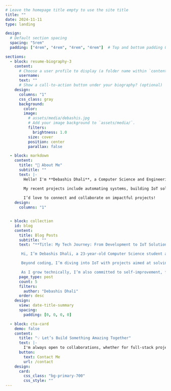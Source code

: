 ```yaml
---
# Leave the homepage title empty to use the site title
title: ""
date: 2024-11-11
type: landing

design:
  # Default section spacing
  spacing: "5rem"
  padding: ["4rem", "4rem", "4rem", "4rem"]  # Top and bottom padding 0, left and right padding 2rem

sections:
  - block: resume-biography-3
    content:
      # Choose a user profile to display (a folder name within `content/authors/`)
      username: 
      text: ""
      # Show a call-to-action button under your biography? (optional)
    design:
      columns: "1"
      css_class: gray
      background: 
        color: 
        image: 
          # assets/media/debashis.jpg
          # Add your image background to `assets/media/`.
          filters:
            brightness: 1.0
          size: cover
          position: center
          parallax: false

  - block: markdown
    content:
      title: "🌱 About Me"
      subtitle: ""
      text: |-
        Hello! I'm **Debashis Dhali**, a Computer Science and Engineering student at Jahangirnagar University with a strong passion for becoming a full-stack developer. Currently, I'm in my third year, dedicating myself to mastering both frontend and backend development. My journey began with HTML, CSS, and JavaScript, and now I'm diving deeper into **React.js** and **IoT** development.

        My recent projects include automating systems, building IoT solutions to enhance agriculture and water monitoring, and tackling problem-solving challenges on platforms like Codeforces. I love exploring new technologies and am always looking for innovative ways to apply my skills.
        
        I’d love to connect and collaborate on impactful projects!
    design:
      columns: "1"


  - block: collection
    id: blog
    content:
      title: Blog Posts
      subtitle: ""
      text: "**Title: My Tech Journey: From Development to IoT Solutions**

       Hi, I’m Debashis Dhali, a 23-year-old Computer Science student at Jahangirnagar University. Starting with frontend development—HTML, CSS, JavaScript, and React—my goal is to become a full-stack developer, hopefully at Google. To get there, I’m following a structured roadmap to deepen my skills across all aspects of web development.

       Beyond coding, I’m diving into IoT with projects aimed at solving local issues. Inspired by Bangladesh’s “More Fish” project, I’m working on a device to monitor water quality in ponds, helping fish farmers increase yields. Another project automates the pre-exam process at my university, reducing time and effort for students through online applications and mobile banking.

       As I grow technically, I’m also committed to self-improvement, focusing on discipline and health. I document my journey through YouTube and blogging, sharing insights as I learn. Each project and challenge brings me closer to my vision of using tech to make a difference!"
      page_type: post
      count: 5
      filters:
        author: "Debashis Dhali"
      order: desc
    design:
      view: date-title-summary
      spacing:
        padding: [0, 0, 0, 0]

  - block: cta-card
    demo: false
    content:
      title: "💡 Let’s Build Something Amazing Together"
      text: |-
        I'm always open to collaborations, whether for full-stack projects, IoT innovations, or tackling real-world challenges with tech. Feel free to reach out if you have an idea or project in mind!
      button:
        text: Contact Me
        url: /contact
    design:
      card:
        css_class: "bg-primary-700"
        css_style: ""
---
```


